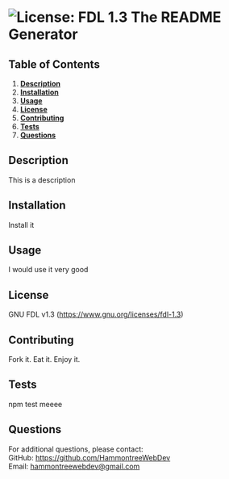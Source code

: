# ![License: FDL 1.3](https://img.shields.io/badge/License-FDL%20v1.3-blue.svg) The README Generator
  ## Table of Contents
  1. **[Description](#description)**<br>
  2. **[Installation](#installation)**<br>
  3. **[Usage](#usage)**<br>
  4. **[License](#license)**<br>
  5. **[Contributing](#contributing)**<br>
  6. **[Tests](#tests)**<br>
  7. **[Questions](#questions)**<br>
  ## Description
  This is a description
  ## Installation
  Install it
  ## Usage
  I would use it very good
  ## License
  GNU FDL v1.3 (https://www.gnu.org/licenses/fdl-1.3)
  ## Contributing
  Fork it. Eat it. Enjoy it.
  ## Tests
  npm test meeee
  ## Questions
  For additional questions, please contact:<br>
  GitHub: https://github.com/HammontreeWebDev<br>
  Email: hammontreewebdev@gmail.com